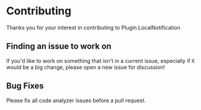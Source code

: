 # Contributing

Thanks you for your interest in contributing to Plugin.LocalNotification 

## Finding an issue to work on

If you'd like to work on something that isn't in a current issue, especially if it would be a big change, 
please open a new issue for discussion!

## Bug Fixes

Please fix all code analyzer issues before a pull request.
